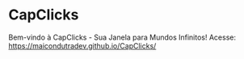 # CapClicks
 Bem-vindo à CapClicks - Sua Janela para Mundos Infinitos!
 Acesse: https://maicondutradev.github.io/CapClicks/
